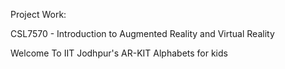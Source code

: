Project Work:

CSL7570 - Introduction to Augmented Reality and Virtual Reality

Welcome To IIT Jodhpur's AR-KIT Alphabets for kids
